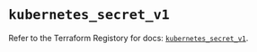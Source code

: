 # `kubernetes_secret_v1`

Refer to the Terraform Registory for docs: [`kubernetes_secret_v1`](https://registry.terraform.io/providers/hashicorp/kubernetes/2.19.0/docs/resources/secret_v1).
